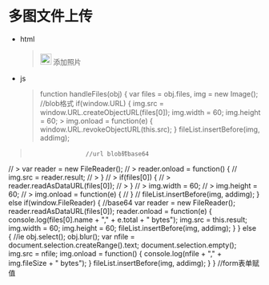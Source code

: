 # 多图文件上传
* html 
   > <div id="fileList" class="flex flex-box flex-row flex-start flex-wrap">
  > 			<div id="addimg" class="flex flex-column flex-centerss addimg-div">
  > 			<img src="../image/add.png" style="width: 22px;height: 22px;padding-top: 7px;margin-bottom: 5px;">
  > 			<span class="addimg-title">添加照片</span>
  > 			</div>
  > 		</div>
  > 		<input type="file" id="fileElem" data-validate="fileElem" data-describedby="fileElem-description" multiple accept="image/*" onchange="handleFiles(this)" style="display: none">
 * js
   > function handleFiles(obj) {
	  > 			var files = obj.files,
	  > 				img = new Image();
	  > 			//blob格式
	  > 			if(window.URL) {
	  > 				img.src = window.URL.createObjectURL(files[0]);
	  > 				img.width = 60;
	  > 				img.height = 60;
	    > 				img.onload = function(e) {
	  > 					window.URL.revokeObjectURL(this.src);
	  > 				}
	  > 				fileList.insertBefore(img, addimg);
  > 
  > 					//url blob转base64
//  > 					var reader = new FileReader();
//	  >				reader.onload = function() {
//				img.src = reader.result;
//			  > 		}
//	  > 				if(files[0]) {
//	  > 				reader.readAsDataURL(files[0]);
//	  > 			}
//		  > 			img.width = 60;
//			  > 		img.height = 60;
//	  > 				img.onload = function(e) {
//					}
//					fileList.insertBefore(img, addimg);
				} else if(window.FileReader) {
					//base64
					var reader = new FileReader();
					reader.readAsDataURL(files[0]);
					reader.onload = function(e) {
						console.log(files[0].name + "," + e.total + " bytes");
						img.src = this.result;
						img.width = 60;
						img.height = 60;
						fileList.insertBefore(img, addimg);
					}
				} else {
					//ie
					obj.select();
					obj.blur();
					var nfile = document.selection.createRange().text;
					document.selection.empty();
					img.src = nfile;
					img.onload = function() {
						console.log(nfile + "," + img.fileSize + " bytes");
					}
					fileList.insertBefore(img, addimg);
				}
			}
			//form表单赋值
			
